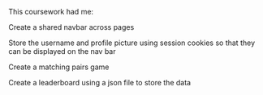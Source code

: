This coursework had me:

Create a shared navbar across pages

Store the username and profile picture using session cookies so that they can be displayed on the nav bar

Create a matching pairs game

Create a leaderboard using a json file to store the data
